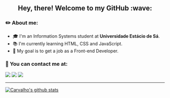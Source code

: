 <h2 align=center>Hey, there! Welcome to my GitHub :wave:</h2>

### :pencil2: About me:
- :mortar_board: I'm an Information Systems student at **Universidade Estácio de Sá**.
- :books: I'm currently learning HTML, CSS and JavaScript.
- :pushpin: My goal is to get a job as a Front-end Developer.

### :speech_balloon: You can contact me at:

<a href="https://www.linkedin.com/in/carvalhox"><img src="https://img.shields.io/badge/LinkedIn-0077B5?style=flat-square&logo=linkedin&logoColor=white"></a>
<a href="https://discordapp.com/users/429853298644746253"><img src="https://img.shields.io/badge/Discord-7289DA?style=flat-square&logo=discord&logoColor=white"></a>
 <a href="mailto:carvalhocodes@gmail.com"><img src="https://img.shields.io/badge/Gmail-D14836?style=flat-square&logo=gmail&logoColor=white"></a>
<hr>

[![Carvalho's github stats](https://github-readme-stats.vercel.app/api?username=laporeon&show_icons=true&line_height=27&count_private=true&theme=react)](https://github.com/laporeon/github-readme-stats)
